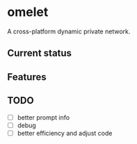 # omelet
A cross-platform dynamic private network.

## Current status

## Features

## TODO

- [ ] better prompt info
- [ ] debug
- [ ] better efficiency and adjust code
